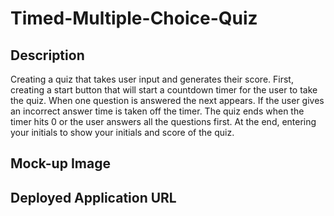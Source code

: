 # Timed-Multiple-Choice-Quiz

## Description
Creating a quiz that takes user input and generates their score. First,
creating a start button that will start a countdown timer for the user
to take the quiz. When one question is answered the next appears. If the
user gives an incorrect answer time is taken off the timer. The quiz ends
when the timer hits 0 or the user answers all the questions first. At the
end, entering your initials to show your initials and score of the quiz.

## Mock-up Image

## Deployed Application URL